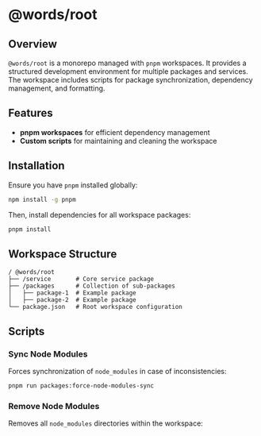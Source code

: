 # @words/root

## Overview

`@words/root` is a monorepo managed with `pnpm` workspaces. It provides a structured development environment for multiple packages and services. The workspace includes scripts for package synchronization, dependency management, and formatting.

## Features

- **pnpm workspaces** for efficient dependency management
- **Custom scripts** for maintaining and cleaning the workspace

## Installation

Ensure you have `pnpm` installed globally:

```sh
npm install -g pnpm
```

Then, install dependencies for all workspace packages:

```sh
pnpm install
```

## Workspace Structure

```
/ @words/root
├── /service       # Core service package
├── /packages      # Collection of sub-packages
│   ├── package-1  # Example package
│   ├── package-2  # Example package
└── package.json   # Root workspace configuration
```

## Scripts

### Sync Node Modules

Forces synchronization of `node_modules` in case of inconsistencies:

```sh
pnpm run packages:force-node-modules-sync
```

### Remove Node Modules

Removes all `node_modules` directories within the workspace:




